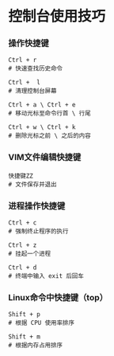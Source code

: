 # 控制台使用技巧

### 操作快捷键

```
Ctrl + r
# 快速查找历史命令

Ctrl +  l
# 清理控制台屏幕

Ctrl + a \ Ctrl + e
# 移动光标至命令行首 \ 行尾

Ctrl + w \ Ctrl + k
# 删除光标之前 \ 之后的内容
```

####

### VIM文件编辑快捷键

```
快捷键ZZ
# 文件保存并退出
```

####

### 进程操作快捷键

```
Ctrl + c
# 强制终止程序的执行

Ctrl + z
# 挂起一个进程

Ctrl + d
# 终端中输入 exit 后回车
```

####

### Linux命令中快捷键（top）

```
Shift + p
# 根据 CPU 使用率排序

Shift + m
# 根据内存占用排序
```


